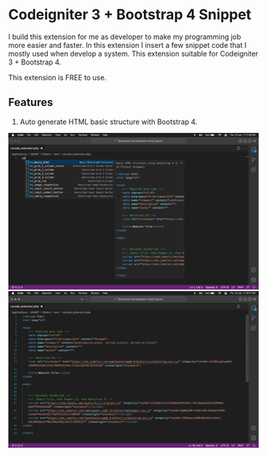 # Codeigniter 3 + Bootstrap 4 Snippet

I build this extension for me as developer to make my programming job more easier and faster.
In this extension I insert a few snippet code that I mostly used when develop a system.
This extension suitable for Codeigniter 3 + Bootstrap 4.

This extension is FREE to use.

## Features

1. Auto generate HTML basic structure with Bootstrap 4.

![image desc](/images/b4_basic_html_1.png)
![image desc](/images/b4_basic_html_2.png)